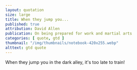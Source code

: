 ```yaml
---
layout: quotation
size: large
title: When they jump you...
published: true
attribution: David Allen
publication: On being prepared for work and martial arts
categories: [ quote, gtd ]
thumbnail: "/img/thumbnails/notebook-420x255.webp"
alttext: gtd quote
---
```


When they jump you in the dark alley, it's too late to train!